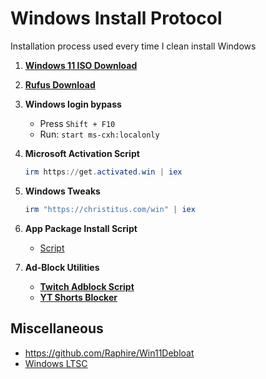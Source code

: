 # Windows Install Protocol

Installation process used every time I clean install Windows

1. [**Windows 11 ISO Download**](https://www.microsoft.com/en-us/software-download/windows11)
2. [**Rufus Download**](https://rufus.ie/en/)
3. **Windows login bypass**
   - Press `Shift + F10`
   - Run: `start ms-cxh:localonly`
4. **Microsoft Activation Script**

   ```powershell
   irm https://get.activated.win | iex
   ```

5. **Windows Tweaks**

   ```powershell
   irm "https://christitus.com/win" | iex
   ```

6. **App Package Install Script**
   - [Script](App-Package-Script.md)
7. **Ad-Block Utilities**
   - [**Twitch Adblock Script**](https://github.com/pixeltris/TwitchAdSolutions)
   - [**YT Shorts Blocker**](https://github.com/gijsdev/ublock-hide-yt-shorts)

## Miscellaneous

- <https://github.com/Raphire/Win11Debloat>
- [Windows LTSC](LTSC.md)

